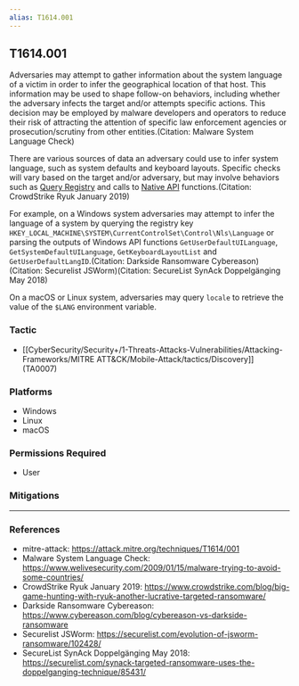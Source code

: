 ```yaml
---
alias: T1614.001
---
```


## T1614.001

Adversaries may attempt to gather information about the system language of a victim in order to infer the geographical location of that host. This information may be used to shape follow-on behaviors, including whether the adversary infects the target and/or attempts specific actions. This decision may be employed by malware developers and operators to reduce their risk of attracting the attention of specific law enforcement agencies or prosecution/scrutiny from other entities.(Citation: Malware System Language Check)

There are various sources of data an adversary could use to infer system language, such as system defaults and keyboard layouts. Specific checks will vary based on the target and/or adversary, but may involve behaviors such as [Query Registry](https://attack.mitre.org/techniques/T1012) and calls to [Native API](https://attack.mitre.org/techniques/T1106) functions.(Citation: CrowdStrike Ryuk January 2019) 

For example, on a Windows system adversaries may attempt to infer the language of a system by querying the registry key <code>HKEY_LOCAL_MACHINE\SYSTEM\CurrentControlSet\Control\Nls\Language</code> or parsing the outputs of Windows API functions <code>GetUserDefaultUILanguage</code>, <code>GetSystemDefaultUILanguage</code>, <code>GetKeyboardLayoutList</code> and <code>GetUserDefaultLangID</code>.(Citation: Darkside Ransomware Cybereason)(Citation: Securelist JSWorm)(Citation: SecureList SynAck Doppelgänging May 2018)

On a macOS or Linux system, adversaries may query <code>locale</code> to retrieve the value of the <code>$LANG</code> environment variable.


### Tactic
- [[CyberSecurity/Security+/1-Threats-Attacks-Vulnerabilities/Attacking-Frameworks/MITRE ATT&CK/Mobile-Attack/tactics/Discovery]] (TA0007)

### Platforms
- Windows
- Linux
- macOS

### Permissions Required
- User

### Mitigations


---
### References

- mitre-attack: https://attack.mitre.org/techniques/T1614/001
- Malware System Language Check: https://www.welivesecurity.com/2009/01/15/malware-trying-to-avoid-some-countries/
- CrowdStrike Ryuk January 2019: https://www.crowdstrike.com/blog/big-game-hunting-with-ryuk-another-lucrative-targeted-ransomware/
- Darkside Ransomware Cybereason: https://www.cybereason.com/blog/cybereason-vs-darkside-ransomware
- Securelist JSWorm: https://securelist.com/evolution-of-jsworm-ransomware/102428/
- SecureList SynAck Doppelgänging May 2018: https://securelist.com/synack-targeted-ransomware-uses-the-doppelganging-technique/85431/
